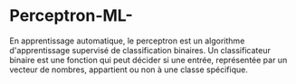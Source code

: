# Perceptron-ML-
En apprentissage automatique, le perceptron est un algorithme d'apprentissage supervisé de classification binaires. Un classificateur binaire est une fonction qui peut décider si une entrée, représentée par un vecteur de nombres, appartient ou non à une classe spécifique.
